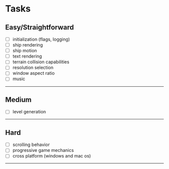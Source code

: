 # Tasks
## Easy/Straightforward
- [ ] initialization (flags, logging)
- [ ] ship rendering
- [ ] ship motion
- [ ] text rendering
- [ ] terrain collision capabilities
- [ ] resolution selection
- [ ] window aspect ratio
- [ ] music
---
## Medium
- [ ] level generation
---
## Hard
- [ ] scrolling behavior
- [ ] progressive game mechanics
- [ ] cross platform (windows and mac os)
---